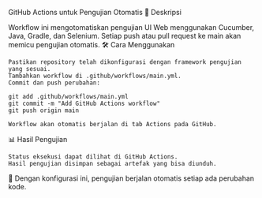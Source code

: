 GitHub Actions untuk Pengujian Otomatis
📌 Deskripsi

Workflow ini mengotomatiskan pengujian UI Web menggunakan Cucumber, Java, Gradle, dan Selenium. Setiap push atau pull request ke main akan memicu pengujian otomatis.
🛠️ Cara Menggunakan

    Pastikan repository telah dikonfigurasi dengan framework pengujian yang sesuai.
    Tambahkan workflow di .github/workflows/main.yml.
    Commit dan push perubahan:

    git add .github/workflows/main.yml  
    git commit -m "Add GitHub Actions workflow"  
    git push origin main  

    Workflow akan otomatis berjalan di tab Actions pada GitHub.

📊 Hasil Pengujian

    Status eksekusi dapat dilihat di GitHub Actions.
    Hasil pengujian disimpan sebagai artefak yang bisa diunduh.

🚀 Dengan konfigurasi ini, pengujian berjalan otomatis setiap ada perubahan kode.